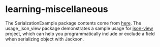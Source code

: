 # learning-miscellaneous

The SerialzationExample package contents come from [here](https://www.journaldev.com/2452/serialization-in-java).
The usage_json_view package demonstrates a sample usage for [json-view](https://github.com/monitorjbl/json-view) project, which can help you programmatically include or exclude a field when serializing object with Jackson.

